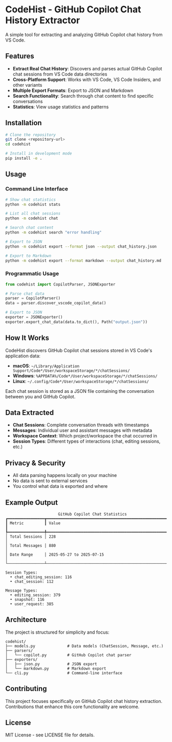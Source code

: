 # CodeHist - GitHub Copilot Chat History Extractor

A simple tool for extracting and analyzing GitHub Copilot chat history from VS Code.

## Features

- **Extract Real Chat History**: Discovers and parses actual GitHub Copilot chat sessions from VS Code data directories
- **Cross-Platform Support**: Works with VS Code, VS Code Insiders, and other variants
- **Multiple Export Formats**: Export to JSON and Markdown
- **Search Functionality**: Search through chat content to find specific conversations
- **Statistics**: View usage statistics and patterns

## Installation

```bash
# Clone the repository
git clone <repository-url>
cd codehist

# Install in development mode
pip install -e .
```

## Usage

### Command Line Interface

```bash
# Show chat statistics
python -m codehist stats

# List all chat sessions
python -m codehist chat

# Search chat content
python -m codehist search "error handling"

# Export to JSON
python -m codehist export --format json --output chat_history.json

# Export to Markdown
python -m codehist export --format markdown --output chat_history.md
```

### Programmatic Usage

```python
from codehist import CopilotParser, JSONExporter

# Parse chat data
parser = CopilotParser()
data = parser.discover_vscode_copilot_data()

# Export to JSON
exporter = JSONExporter()
exporter.export_chat_data(data.to_dict(), Path("output.json"))
```

## How It Works

CodeHist discovers GitHub Copilot chat sessions stored in VS Code's application data:

- **macOS**: `~/Library/Application Support/Code*/User/workspaceStorage/*/chatSessions/`
- **Windows**: `%APPDATA%/Code*/User/workspaceStorage/*/chatSessions/`
- **Linux**: `~/.config/Code*/User/workspaceStorage/*/chatSessions/`

Each chat session is stored as a JSON file containing the conversation between you and GitHub Copilot.

## Data Extracted

- **Chat Sessions**: Complete conversation threads with timestamps
- **Messages**: Individual user and assistant messages with metadata
- **Workspace Context**: Which project/workspace the chat occurred in
- **Session Types**: Different types of interactions (chat, editing sessions, etc.)

## Privacy & Security

- All data parsing happens locally on your machine
- No data is sent to external services
- You control what data is exported and where

## Example Output

```
                       GitHub Copilot Chat Statistics                        
┏━━━━━━━━━━━━━━━━┳━━━━━━━━━━━━━━━━━━━━━━━━━━━━━━━━━━━━━━━━━━━━━━━━━━━━━━━━━━┓
┃ Metric         ┃ Value                                                    ┃
┡━━━━━━━━━━━━━━━━╇━━━━━━━━━━━━━━━━━━━━━━━━━━━━━━━━━━━━━━━━━━━━━━━━━━━━━━━━━━┩
│ Total Sessions │ 228                                                      │
│ Total Messages │ 880                                                      │
│ Date Range     │ 2025-05-27 to 2025-07-15                               │
└────────────────┴──────────────────────────────────────────────────────────┘

Session Types:
  • chat_editing_session: 116
  • chat_session: 112

Message Types:
  • editing_session: 379
  • snapshot: 116
  • user_request: 385
```

## Architecture

The project is structured for simplicity and focus:

```
codehist/
├── models.py              # Data models (ChatSession, Message, etc.)
├── parsers/
│   └── copilot.py         # GitHub Copilot chat parser
├── exporters/
│   ├── json.py            # JSON export
│   └── markdown.py        # Markdown export
└── cli.py                 # Command-line interface
```

## Contributing

This project focuses specifically on GitHub Copilot chat history extraction. Contributions that enhance this core functionality are welcome.

## License

MIT License - see LICENSE file for details.
